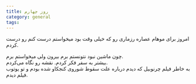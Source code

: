 ```yaml
---
title: روز چهارم 
category: general
tags:  
---
```



امروز برای موهام عصاره رزماری رو که خیلی وقت بود میخواستم درست کنم رو درست کردم. <br> 

چون ماشین نبود نتونستم برم بیرون ولی میخواستم برم.<br>
بیشتر به سفر فکر کردم. نقشه رو نگاه می‌کردم.<br>
به خاطر فیلم چرنوبیل که دیدم درباره علت سقوط شوروی کنجکاو شده بودم و تو یوتوب فیلم دیدم. <br>

